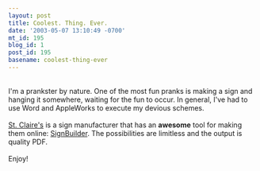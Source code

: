 ```yaml
---
layout: post
title: Coolest. Thing. Ever.
date: '2003-05-07 13:10:49 -0700'
mt_id: 195
blog_id: 1
post_id: 195
basename: coolest-thing-ever
---
```

<br />I'm a prankster by nature. One of the most fun pranks is making a sign and hanging it somewhere, waiting for the fun to occur. In general, I've had to use Word and AppleWorks to execute my devious schemes.<br /><br /><a href="http://www.stclaire.com/">St. Claire's</a> is a sign manufacturer that has an <strong>awesome</strong> tool for making them online: <a href="http://www.stclaire.com/safety_sign_builder/ssb-panel.php">SignBuilder</a>. The possibilities are limitless and the output is quality PDF.<br /><br />Enjoy!<br /><br /><br />
